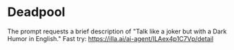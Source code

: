 # Deadpool
The prompt requests a brief description of "Talk like a joker but with a Dark Humor in English."
Fast try: https://illa.ai/ai-agent/ILAex4p1C7Vp/detail
